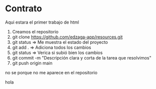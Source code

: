 # Contrato
Aqui estara el primer trabajo de html

1. Creamos el repositorio
2. git clone https://github.com/edzaga-app/resources.git
3. git status => Me muestra el estado del proyecto
4. git add . => Adiciona todos los cambios
5. git status => Verica si subió bien los cambios
6. git commit -m "Descripción clara y corta de la tarea que resolvimos"
7. git push origin main

no se porque no me aparece en el repositorio

hola